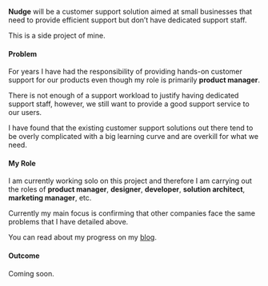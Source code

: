 **Nudge** will be a customer support solution aimed at small businesses that need to provide efficient support but don’t have dedicated support staff.

This is a side project of mine.

#### Problem

For years I have had the responsibility of providing hands-on customer support for our products even though my role is primarily **product manager**.

There is not enough of a support workload to justify having dedicated support staff, however, we still want to provide a good support service to our users.

I have found that the existing customer support solutions out there tend to be overly complicated with a big learning curve and are overkill for what we need.

#### My Role

I am currently working solo on this project and therefore I am carrying out the roles of **product manager**, **designer**, **developer**, **solution architect**, **marketing manager**, etc.

Currently my main focus is confirming that other companies face the same problems that I have detailed above.

You can read about my progress on my [blog](https://medium.com/@JessRascal/list/nudge-app-progress-07b575c2f50c).

#### Outcome

Coming soon.
